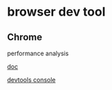 # browser dev tool

## Chrome

performance analysis

[doc](https://developer.chrome.com/docs/devtools/evaluate-performance/)

[devtools console](browser-dev-tools-console.md)
